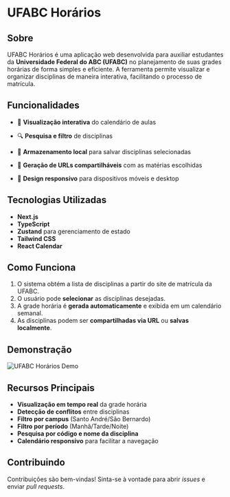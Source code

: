 # UFABC Horários

## Sobre

UFABC Horários é uma aplicação web desenvolvida para auxiliar estudantes da **Universidade Federal do ABC (UFABC)** no planejamento de suas grades horárias de forma simples e eficiente. A ferramenta permite visualizar e organizar disciplinas de maneira interativa, facilitando o processo de matrícula.

## Funcionalidades

- 📅 **Visualização interativa** do calendário de aulas
- 🔍 **Pesquisa e filtro** de disciplinas
- 💾 **Armazenamento local** para salvar disciplinas selecionadas
- 🔗 **Geração de URLs compartilháveis** com as matérias escolhidas

- 📱 **Design responsivo** para dispositivos móveis e desktop

## Tecnologias Utilizadas

- **Next.js**
- **TypeScript**
- **Zustand** para gerenciamento de estado
- **Tailwind CSS**
- **React Calendar**

## Como Funciona

1. O sistema obtém a lista de disciplinas a partir do site de matrícula da UFABC.
2. O usuário pode **selecionar** as disciplinas desejadas.
3. A grade horária é **gerada automaticamente** e exibida em um calendário semanal.
4. As disciplinas podem ser **compartilhadas via URL** ou **salvas localmente**.

## Demonstração

<div align="justify">

  <img src="https://i.imgur.com/oFquLA3.gif" alt="UFABC Horários Demo">  
</div>

## Recursos Principais

- **Visualização em tempo real** da grade horária
- **Detecção de conflitos** entre disciplinas
- **Filtro por campus** (Santo André/São Bernardo)
- **Filtro por período** (Manhã/Tarde/Noite)
- **Pesquisa por código e nome da disciplina**
- **Calendário responsivo** para facilitar a navegação

## Contribuindo

Contribuições são bem-vindas! Sinta-se à vontade para abrir _issues_ e enviar _pull requests_.
